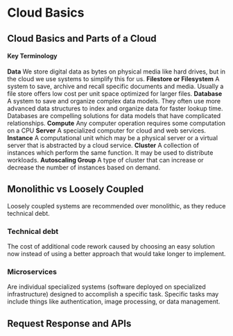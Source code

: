 # Cloud Basics

## Cloud Basics and Parts of a Cloud


#### Key Terminology 
**Data** We store digital data as bytes on physical media like hard drives, but in the cloud we use systems to simplify this for us.
**Filestore or Filesystem** A system to save, archive and recall specific documents and media. Usually a file store offers low cost per unit space optimized for larger files.
**Database** A system to save and organize complex data models. They often use more advanced data structures to index and organize data for faster lookup time. Databases are compelling solutions for data models that have complicated relationships.
**Compute** Any computer operation requires some computation on a CPU
**Server** A specialized computer for cloud and web services.
**Instance** A computational unit which may be a physical server or a virtual server that is abstracted by a cloud service.
**Cluster** A collection of instances which perform the same function. It may be used to distribute workloads.
**Autoscaling Group** A type of cluster that can increase or decrease the number of instances based on demand.

## Monolithic vs Loosely Coupled
Loosely coupled systems are recommended over monolithic, as they reduce technical debt.

### Technical debt
The cost of additional code rework caused by choosing an easy solution now instead of using a better approach that would take longer to implement.

### Microservices
Are individual specialized systems (software deployed on specialized infrastructure) designed to accomplish a specific task. Specific tasks may include things like authentication, image processing, or data management.

## Request Response and APIs


